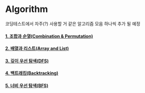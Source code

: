 # Algorithm



코딩테스트에서 자주(?) 사용할 거 같은 알고리즘 모음
하나씩 추가 될 예정 



#### [1. 조합과 순열(Combination & Permutation)](https://github.com/bosuksh/algo/blob/master/combination.md)

#### [2. 배열과 리스트(Array and List)](https://github.com/bosuksh/algo/blob/master/arrays_and_list.md)

#### [3. 깊이 우선 탐색(DFS)](https://github.com/bosuksh/algo/blob/master/dfs.md)

#### [4. 백트래킹(Backtracking)](https://github.com/bosuksh/algo/blob/master/backtracking.md)

#### [5. 너비 우선 탐색(BFS)](https://github.com/bosuksh/algo/blob/master/bfs.md)
